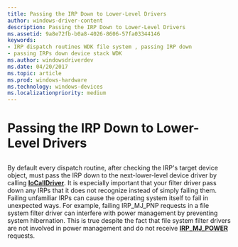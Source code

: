 ```yaml
---
title: Passing the IRP Down to Lower-Level Drivers
author: windows-driver-content
description: Passing the IRP Down to Lower-Level Drivers
ms.assetid: 9a8e72fb-b0a8-4026-8606-57fa03344146
keywords:
- IRP dispatch routines WDK file system , passing IRP down
- passing IRPs down device stack WDK
ms.author: windowsdriverdev
ms.date: 04/20/2017
ms.topic: article
ms.prod: windows-hardware
ms.technology: windows-devices
ms.localizationpriority: medium
---
```


# Passing the IRP Down to Lower-Level Drivers


## <span id="ddk_passing_the_irp_down_to_lower_level_drivers_if"></span><span id="DDK_PASSING_THE_IRP_DOWN_TO_LOWER_LEVEL_DRIVERS_IF"></span>


By default every dispatch routine, after checking the IRP's target device object, must pass the IRP down to the next-lower-level device driver by calling [**IoCallDriver**](https://msdn.microsoft.com/library/windows/hardware/ff548336). It is especially important that your filter driver pass down any IRPs that it does not recognize instead of simply failing them. Failing unfamiliar IRPs can cause the operating system itself to fail in unexpected ways. For example, failing IRP\_MJ\_PNP requests in a file system filter driver can interfere with power management by preventing system hibernation. This is true despite the fact that file system filter drivers are not involved in power management and do not receive [**IRP\_MJ\_POWER**](https://msdn.microsoft.com/library/windows/hardware/ff550784) requests.

 

 




